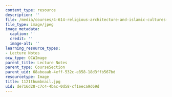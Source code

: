 ```yaml
---
content_type: resource
description: ''
file: /media/courses/4-614-religious-architecture-and-islamic-cultures-fall-2002/de716d28c7c44bac0d58cf1eeca9d69d_1121thumbnail.jpg
file_type: image/jpeg
image_metadata:
  caption: ''
  credit: ''
  image-alt: ''
learning_resource_types:
- Lecture Notes
ocw_type: OCWImage
parent_title: Lecture Notes
parent_type: CourseSection
parent_uid: 68abeaab-4eff-532c-e858-18d3ffb567bd
resourcetype: Image
title: 1121thumbnail.jpg
uid: de716d28-c7c4-4bac-0d58-cf1eeca9d69d
---
```

